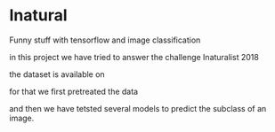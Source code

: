 # Inatural
Funny stuff with tensorflow and image classification 


in this project we have tried to answer the challenge Inaturalist 2018

the dataset is available on

[link]: https://www.kaggle.com/c/inaturalist-2018

for that we first pretreated the data

and then we have tetsted several models to predict the subclass of an image.
